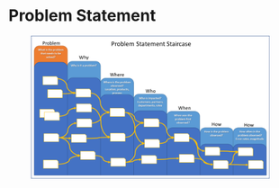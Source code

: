 # Problem Statement

<figure><img src="../../.gitbook/assets/image (7).png" alt=""><figcaption></figcaption></figure>
